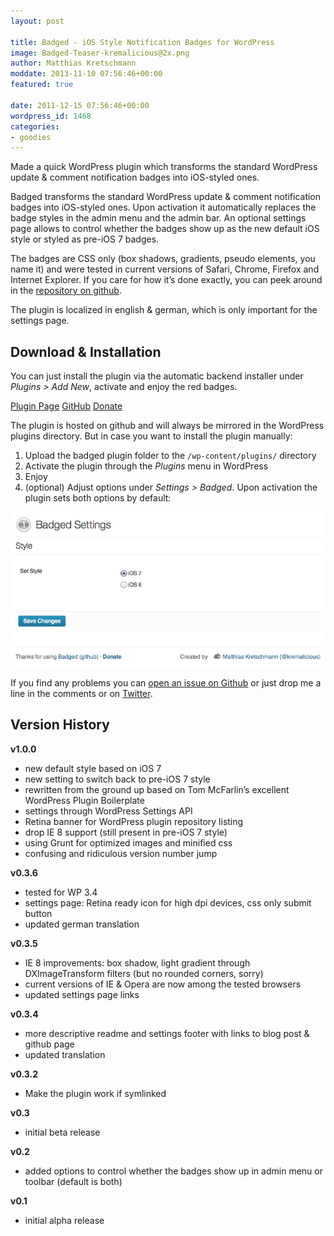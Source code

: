 ```yaml
---
layout: post

title: Badged - iOS Style Notification Badges for WordPress
image: Badged-Teaser-kremalicious@2x.png
author: Matthias Kretschmann
moddate: 2013-11-10 07:56:46+00:00
featured: true

date: 2011-12-15 07:56:46+00:00
wordpress_id: 1468
categories:
- goodies
---
```


Made a quick WordPress plugin which transforms the standard WordPress update & comment notification badges into iOS-styled ones.

Badged transforms the standard WordPress update & comment notification badges into iOS-styled ones. Upon activation it automatically replaces the badge styles in the admin menu and the admin bar. An optional settings page allows to control whether the badges show up as the new default iOS style or styled as pre-iOS 7 badges.

The badges are CSS only (box shadows, gradients, pseudo elements, you name it) and were tested in current versions of Safari, Chrome, Firefox and Internet Explorer. If you care for how it’s done exactly, you can peek around in the [repository on github](https://github.com/kremalicious/Badged/).

The plugin is localized in english & german, which is only important for the settings page.

## Download & Installation

You can just install the plugin via the automatic backend installer under _Plugins > Add New_, activate and enjoy the red badges.

<p class="clearfix">
<a href="http://wordpress.org/extend/plugins/badged" class="btn btn-primary btn-block icon-wordpress-alt col2">Plugin Page</a> 
<a class="btn btn-primary btn-block icon-github-alt col2" href="https://github.com/kremalicious/Badged">GitHub</a> 
<a href="http://krlc.us/givecoffee" class="icon-heart btn btn-block col2">Donate</a>
</p>

The plugin is hosted on github and will always be mirrored in the WordPress plugins directory. But in case you want to install the plugin manually:
	
  1. Upload the badged plugin folder to the `/wp-content/plugins/` directory
  2. Activate the plugin through the _Plugins_ menu in WordPress
  3. Enjoy
  4. (optional) Adjust options under _Settings > Badged_. Upon activation the plugin sets both options by default: 

![](/media/badged-settings.png)

If you find any problems you can [open an issue on Github](https://github.com/kremalicious/Badged/issues) or just drop me a line in the comments or on [Twitter](http://twitter.com/kremalicious).

## Version History

**v1.0.0**

  * new default style based on iOS 7
  * new setting to switch back to pre-iOS 7 style
  * rewritten from the ground up based on Tom McFarlin’s excellent WordPress Plugin Boilerplate
  * settings through WordPress Settings API
  * Retina banner for WordPress plugin repository listing
  * drop IE 8 support (still present in pre-iOS 7 style)
  * using Grunt for optimized images and minified css
  * confusing and ridiculous version number jump

**v0.3.6**

  * tested for WP 3.4
  * settings page: Retina ready icon for high dpi devices, css only submit button
  * updated german translation

**v0.3.5**

  * IE 8 improvements: box shadow, light gradient through DXImageTransform filters (but no rounded corners, sorry)
  * current versions of IE & Opera are now among the tested browsers
  * updated settings page links


**v0.3.4**
	
  * more descriptive readme and settings footer with links to blog post & github page
  * updated translation

**v0.3.2**
	
  * Make the plugin work if symlinked

**v0.3**
	
  * initial beta release


**v0.2**
	
  * added options to control whether the badges show up in admin menu or toolbar (default is both)

**v0.1**
	
  * initial alpha release

